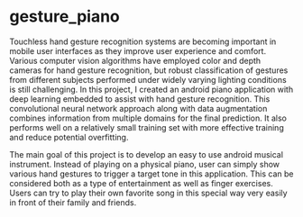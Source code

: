 # gesture_piano

Touchless hand gesture recognition systems are becoming important in mobile user interfaces as they improve user experience and comfort. Various computer vision algorithms have employed color and depth cameras for hand gesture recognition, but robust classification of gestures from different subjects performed under widely varying lighting conditions is still challenging. In this project, I created an android piano application with deep learning embedded to assist with hand gesture recognition. This convolutional neural network approach along with data augmentation combines information from multiple domains for the final prediction. It also performs well on a relatively small training set with more effective training and reduce potential overfitting. 

The main goal of this project is to develop an easy to use android musical instrument. Instead of playing on a physical piano, user can simply show various hand gestures to trigger a target tone in this application. This can be considered both as a type of entertainment as well as finger exercises. Users can try to play their own favorite song in this special way very easily in front of their family and friends.

